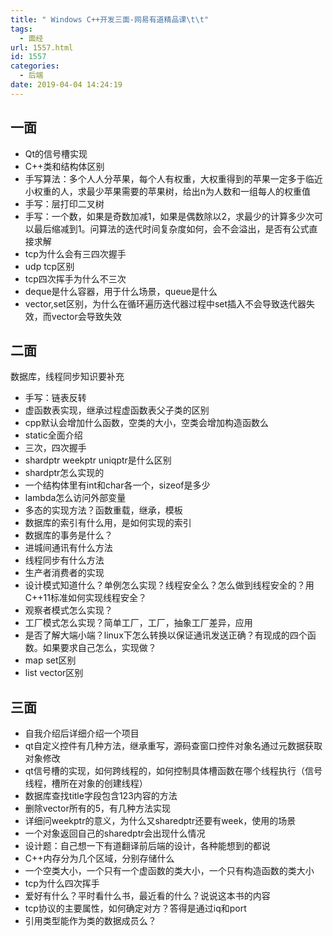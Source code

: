 ```yaml
---
title: " Windows C++开发三面-网易有道精品课\t\t"
tags:
  - 面经
url: 1557.html
id: 1557
categories:
  - 后端
date: 2019-04-04 14:24:19
---
```


一面
--

*   Qt的信号槽实现
*   C++类和结构体区别
*   手写算法：多个人人分苹果，每个人有权重，大权重得到的苹果一定多于临近小权重的人，求最少苹果需要的苹果树，给出n为人数和一组每人的权重值
*   手写：层打印二叉树
*   手写：一个数，如果是奇数加减1，如果是偶数除以2，求最少的计算多少次可以最后缩减到1。问算法的迭代时间复杂度如何，会不会溢出，是否有公式直接求解
*   tcp为什么会有三四次握手
*   udp tcp区别
*   tcp四次挥手为什么不三次
*   deque是什么容器，用于什么场景，queue是什么
*   vector,set区别，为什么在循环遍历迭代器过程中set插入不会导致迭代器失效，而vector会导致失效

二面
--

数据库，线程同步知识要补充

*   手写：链表反转
*   虚函数表实现，继承过程虚函数表父子类的区别
*   cpp默认会增加什么函数，空类的大小，空类会增加构造函数么
*   static全面介绍
*   三次，四次握手
*   shardptr weekptr uniqptr是什么区别
*   shardptr怎么实现的
*   一个结构体里有int和char各一个，sizeof是多少
*   lambda怎么访问外部变量
*   多态的实现方法？函数重载，继承，模板
*   数据库的索引有什么用，是如何实现的索引
*   数据库的事务是什么？
*   进城间通讯有什么方法
*   线程同步有什么方法
*   生产者消费者的实现
*   设计模式知道什么？单例怎么实现？线程安全么？怎么做到线程安全的？用C++11标准如何实现线程安全？
*   观察者模式怎么实现？
*   工厂模式怎么实现？简单工厂，工厂，抽象工厂差异，应用
*   是否了解大端小端？linux下怎么转换以保证通讯发送正确？有现成的四个函数。如果要求自己怎么，实现做？
*   map set区别
*   list vector区别

三面
--

*   自我介绍后详细介绍一个项目
*   qt自定义控件有几种方法，继承重写，源码查窗口控件对象名通过元数据获取对象修改
*   qt信号槽的实现，如何跨线程的，如何控制具体槽函数在哪个线程执行（信号线程，槽所在对象的创建线程）
*   数据库查找title字段包含123内容的方法
*   删除vector所有的5，有几种方法实现
*   详细问weekptr的意义，为什么又sharedptr还要有week，使用的场景
*   一个对象返回自己的sharedptr会出现什么情况
*   设计题：自己想一下有道翻译前后端的设计，各种能想到的都说
*   C++内存分为几个区域，分别存储什么
*   一个空类大小，一个只有一个虚函数的类大小，一个只有构造函数的类大小
*   tcp为什么四次挥手
*   爱好有什么？平时看什么书，最近看的什么？说说这本书的内容
*   tcp协议的主要属性，如何确定对方？答得是通过iq和port
*   引用类型能作为类的数据成员么？